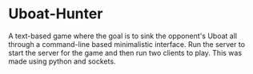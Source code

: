 # Uboat-Hunter

A text-based game where the goal is to sink the opponent's Uboat all through a command-line based minimalistic interface. Run the server to start the server for the game and then run two clients to play. This was made using python and sockets.
